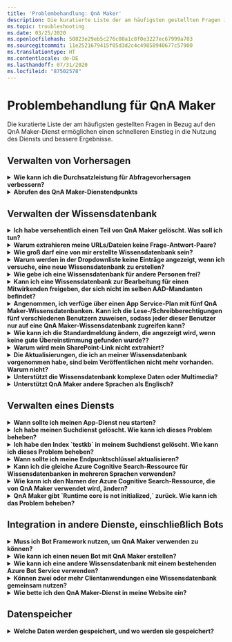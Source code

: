 ```yaml
---
title: 'Problembehandlung: QnA Maker'
description: Die kuratierte Liste der am häufigsten gestellten Fragen in Bezug auf den QnA Maker-Dienst ermöglichen einen schnelleren Einstieg in die Nutzung des Diensts und bessere Ergebnisse.
ms.topic: troubleshooting
ms.date: 03/25/2020
ms.openlocfilehash: 50823e29eb5c276c00a1c8f0e3227ec67999a703
ms.sourcegitcommit: 11e2521679415f05d3d2c4c49858940677c57900
ms.translationtype: HT
ms.contentlocale: de-DE
ms.lasthandoff: 07/31/2020
ms.locfileid: "87502578"
---
```

# <a name="troubleshooting-for-qna-maker"></a>Problembehandlung für QnA Maker

Die kuratierte Liste der am häufigsten gestellten Fragen in Bezug auf den QnA Maker-Dienst ermöglichen einen schnelleren Einstieg in die Nutzung des Diensts und bessere Ergebnisse.

<a name="how-to-get-the-qnamaker-service-hostname"></a>

## <a name="manage-predictions"></a>Verwalten von Vorhersagen

<details>
<summary><b>Wie kann ich die Durchsatzleistung für Abfragevorhersagen verbessern?</b></summary>

**Antwort:** Probleme bei der Durchsatzleistung weisen darauf hin, dass Sie sowohl für Ihren App-Dienst als auch für die Cognitive Search-Instsanz zentral hochskalieren müssen. Fügen Sie Ihrer Cognitive Search-Instanz ggf. ein Replikat hinzu, um die Leistung zu verbessern.

[Hier](Concepts/azure-resources.md) finden Sie weitere Informationen zu Tarifen.
</details>

<details>
<summary><b>Abrufen des QnA Maker-Dienstendpunkts</b></summary>

**Antwort:** Der QnA Maker-Dienstendpunkt ist beim Debuggen hilfreich, wenn Sie sich an den QnA Maker-Support oder UserVoice wenden. Der Endpunkt ist eine URL mit folgendem Format: `https://your-resource-name.azurewebsites.net`.

1. Wechseln Sie im [Azure-Portal](https://portal.azure.com) zu Ihrem QnA Maker-Dienst (Ressourcengruppe).

    ![QnA Maker-Ressourcengruppe im Azure-Portal](./media/qnamaker-how-to-troubleshoot/qnamaker-azure-resourcegroup.png)

1. Wählen Sie die der QnA Maker-Ressource zugeordnete App Service-Instanz aus. Normalerweise sind die Namen identisch.

     ![Auswählen von QnA Maker App Service](./media/qnamaker-how-to-troubleshoot/qnamaker-azure-appservice.png)

1. Sie finden die Endpunkt-URL im Abschnitt „Übersicht“.

    ![QnA Maker-Endpunkt](./media/qnamaker-how-to-troubleshoot/qnamaker-azure-gethostname.png)

</details>

## <a name="manage-the-knowledge-base"></a>Verwalten der Wissensdatenbank

<details>
<summary><b>Ich habe versehentlich einen Teil von QnA Maker gelöscht. Was soll ich tun?</b></summary>

**Antwort:** Löschen Sie keine der Azure-Dienste, die zusammen mit der QnA Maker-Ressource erstellt wurden, wie Search oder Web-App. Diese sind erforderlich, damit QnA Maker funktioniert. Wenn Sie einen dieser Dienste löschen, funktioniert QnA Maker nicht mehr richtig.

Alle Löschvorgänge sind endgültig, dazu gehört auch das Löschen von Frage/Antwort-Paaren, Dateien, URLs, benutzerdefinierten Fragen und Antworten, Wissensdatenbanken oder Azure-Ressourcen. Stellen Sie sicher, dass Sie Ihre Wissensdatenbank von der Seite **Einstellungen** exportieren, bevor Sie Teile der Wissensdatenbank löschen.

</details>

<details>
<summary><b>Warum extrahieren meine URLs/Dateien keine Frage-Antwort-Paare?</b></summary>

**Antwort:** Es ist möglich, dass QnA Maker einige Frage-und-Antwort-Inhalte (Question and Answer, QnA) aus gültigen FAQ-URLs nicht automatisch extrahieren kann. In solchen Fällen können Sie den QnA-Inhalt in eine TXT-Datei einfügen und prüfen, ob das Tool diesen Inhalt erfassen kann. Alternativ dazu können Sie Ihrer Wissensdatenbank über das [QnA Maker-Portal](https://qnamaker.ai) redaktionell Inhalte hinzufügen.

</details>

<details>
<summary><b>Wie groß darf eine von mir erstellte Wissensdatenbank sein?</b></summary>

**Antwort:** Die Größe der Wissensdatenbank hängt von der beim Erstellen des QnA Maker-Diensts ausgewählten SKU für Azure Search ab. Ausführlichere Informationen finden Sie [hier](./Tutorials/choosing-capacity-qnamaker-deployment.md).

</details>

<details>
<summary><b>Warum werden in der Dropdownliste keine Einträge angezeigt, wenn ich versuche, eine neue Wissensdatenbank zu erstellen?</b></summary>

**Antwort:** Sie haben noch keine QnA Maker-Dienste in Azure erstellt. Klicken Sie [hier](./How-To/set-up-qnamaker-service-azure.md), um zu erfahren, wie das funktioniert.

</details>

<details>
<summary><b>Wie gebe ich eine Wissensdatenbank für andere Personen frei?</b></summary>

**Antwort:** Die Freigabe erfolgt auf der Ebene eines QnA Maker-Diensts, was bedeutet, dass alle Wissensdatenbanken in diesem Dienst freigegeben werden. [Hier](./How-To/collaborate-knowledge-base.md) finden Sie Informationen zum Zusammenarbeiten an einer Wissensdatenbank.

</details>

<details>
<summary><b>Kann ich eine Wissensdatenbank zur Bearbeitung für einen Mitwirkenden freigeben, der sich nicht im selben AAD-Mandanten befindet?</b></summary>

**Antwort:** Die Freigabe basiert auf der rollenbasierten Zugriffssteuerung von Azure (Azure RBAC). Wenn Sie _jede_ Ressource in Azure für einen anderen Benutzer freigeben können, können Sie auch QnA Maker freigeben.

</details>

<details>
<summary><b>Angenommen, ich verfüge über einen App Service-Plan mit fünf QnA Maker-Wissensdatenbanken. Kann ich die Lese-/Schreibberechtigungen fünf verschiedenen Benutzern zuweisen, sodass jeder dieser Benutzer nur auf eine QnA Maker-Wissensdatenbank zugreifen kann?</b></summary>

**Antwort:** Sie können den gesamten QnA Maker-Dienst freigeben, nicht aber einzelne Wissensdatenbanken.

</details>

<details>
<summary><b>Wie kann ich die Standardmeldung ändern, die angezeigt wird, wenn keine gute Übereinstimmung gefunden wurde??</b></summary>

**Antwort:** Die Standardmeldung ist Teil der Einstellungen in Ihrem App-Dienst.
- Wechseln Sie im Azure-Portal zu Ihrer App Service-Ressource.

![QnA Maker-App-Dienst](./media/qnamaker-faq/qnamaker-resource-list-appservice.png)
- Klicken Sie auf die Option **Einstellungen**.

![Einstellungen des QnA Maker-App-Diensts](./media/qnamaker-faq/qnamaker-appservice-settings.png)
- Ändern Sie den Wert der Einstellung **DefaultAnswer**.
- Starten Sie Ihren App-Dienst neu.

![QnA Maker-App-Dienst neu starten](./media/qnamaker-faq/qnamaker-appservice-restart.png)


</details>

<details>
<summary><b>Warum wird mein SharePoint-Link nicht extrahiert?</b></summary>

**Antwort:** Weitere Informationen finden Sie unter [Speicherorte von Datenquellen](./Concepts/knowledge-base.md#data-source-locations).

</details>

<details>
<summary><b>Die Aktualisierungen, die ich an meiner Wissensdatenbank vorgenommen habe, sind beim Veröffentlichen nicht mehr vorhanden. Warum nicht?</b></summary>

**Antwort:** Jeder Bearbeitungsvorgang, sei es eine Tabellenaktualisierung, ein Test oder eine Änderung der Einstellungen, muss gespeichert werden, bevor die Veröffentlichung erfolgen kann. Klicken Sie nach jedem Bearbeitungsvorgang unbedingt auf die Schaltfläche **Speichern und Trainieren**.

</details>

<details>
<summary><b>Unterstützt die Wissensdatenbank komplexe Daten oder Multimedia?</b></summary>

**Antwort:**

#### <a name="multimedia-auto-extraction-for-files-and-urls"></a>Automatische Multimediaextraktion für Dateien und URLs

* URLs: eingeschränkte Konvertierungsfunktionen von HTML zu Markdown
* Dateien: nicht unterstützt

#### <a name="answer-text-in-markdown"></a>Antworttext in Markdown
Wenn die QnA-Paare in der Wissensdatenbank hinzugefügt wurden, können Sie den Markdowntext einer Antwort bearbeiten, um Links zu Medien einzufügen, die über öffentliche URLs verfügbar sind.


</details>

<details>
<summary><b>Unterstützt QnA Maker andere Sprachen als Englisch?</b></summary>

**Antwort:** Weitere Informationen hierzu finden Sie unter [Unterstützte Sprachen](./Overview/languages-supported.md).

Wenn Sie über Inhalte in verschiedenen Sprachen verfügen, stellen Sie sicher, dass Sie für jede Sprache einen separaten Dienst erstellen.

</details>

## <a name="manage-service"></a>Verwalten eines Diensts

<details>
<summary><b>Wann sollte ich meinen App-Dienst neu starten?</b></summary>

**Antwort:** Aktualisieren Sie Ihren App-Dienst, wenn sich das Symbol „Vorsicht“ neben dem Versionswert für die Wissensdatenbank in der Tabelle **Endpunktschlüssel** auf der [Seite](https://www.qnamaker.ai/UserSettings) **Benutzereinstellungen** befindet.

</details>

<details>
<summary><b>Ich habe meinen Suchdienst gelöscht. Wie kann ich dieses Problem beheben?</b></summary>

**Antwort:** Wenn Sie einen Azure Cognitive Search-Index löschen, ist der Vorgang endgültig, weshalb der Index nicht wiederhergestellt werden kann.

</details>

<details>
<summary><b>Ich habe den Index `testkb` in meinem Suchdienst gelöscht. Wie kann ich dieses Problem beheben?</b></summary>

**Antwort:** Ihre alten Daten können nicht wiederhergestellt werden. Erstellen Sie eine neue QnA Maker-Ressource, und erstellen Sie Ihre Wissensdatenbank erneut.

</details>

<details>
<summary><b>Wann sollte ich meine Endpunktschlüssel aktualisieren?</b></summary>

**Antwort:** Aktualisieren Sie Ihre Endpunktschlüssel, wenn Sie den Verdacht hegen, dass sie gestohlen oder ausgespäht wurden.

</details>

<details>
<summary><b>Kann ich die gleiche Azure Cognitive Search-Ressource für Wissensdatenbanken in mehreren Sprachen verwenden?</b></summary>

**Antwort:** Um mehrere Wissensdatenbanken und mehrere Sprachen zu nutzen, müssen Benutzer eine QnA Maker-Ressource für jede Sprache erstellen. Dadurch wird ein separater Azure Search-Dienst pro Sprache erstellt. Das Kombinieren von Wissensdatenbanken verschiedener Sprachen in einem einzelnen Azure Search-Dienst führt zur einer niedrigeren Relevanz der Ergebnisse.

</details>

<details>
<summary><b>Wie kann ich den Namen der Azure Cognitive Search-Ressource, die von QnA Maker verwendet wird, ändern?</b></summary>

**Antwort:** Der Name der Azure Cognitive Search-Ressource ist der Name der QnA Maker-Ressource, an den einige zufällige Buchstaben angefügt sind. Dadurch wird es schwierig, mehrere Search-Ressourcen für QnA Maker zu unterscheiden. Erstellen Sie einen separaten Azure Cognitive Search-Dienst (benennen Sie ihn nach Belieben), und verbinden Sie ihn mit Ihrem QnA-Dienst. Die Schritte dafür sind ähnlich wie bei einem [Upgrade von Azure Search](How-To/set-up-qnamaker-service-azure.md#upgrade-the-azure-cognitive-search-service).

</details>

<details>
<summary><b>QnA Maker gibt `Runtime core is not initialized,` zurück. Wie kann ich das Problem beheben?</b></summary>

**Antwort:** Der Speicherplatz für Ihren App-Dienst ist möglicherweise voll. Schritte zum Bereinigen des Speicherplatzes:

1. Wählen Sie im [Azure-Portal](https://portal.azure.com) den App-Dienst für QnA Maker aus, und beenden Sie dann den Dienst.
1. Wählen Sie, während Sie sich noch im App-Dienst befinden, **Entwicklungstools**, **Erweiterte Tools** und dann **Starten** aus. Dadurch wird ein neues Browserfenster geöffnet.
1. Wählen **Debugging-Konsole** und dann **CMD** aus, um ein Befehlszeilentool zu öffnen.
1. Navigieren Sie zum Verzeichnis _site/wwwroot/Data/QnAMaker/_ .
1. Entfernen Sie jeden Ordner, dessen Name mit `rd` beginnt.

    Folgende Elemente dürfen Sie **nicht löschen**:

    * Datei „KbIdToRankerMappings.txt
    * Datei „EndpointSettings.json“
    * Ordner „EndpointKeys“

1. Starten Sie den App-Dienst.
1. Greifen Sie auf Ihre Wissensdatenbank zu, um zu überprüfen, ob sie nun funktioniert.

</details>

## <a name="integrate-with-other-services-including-bots"></a>Integration in andere Dienste, einschließlich Bots

<details>
<summary><b>Muss ich Bot Framework nutzen, um QnA Maker verwenden zu können?</b></summary>

**Antwort:** Nein. Sie müssen [Bot Framework](https://github.com/Microsoft/botbuilder-dotnet) nicht in Verbindung mit QnA Maker verwenden. QnA Maker wird aber als eine von mehreren Vorlagen in [Azure Bot Service](https://docs.microsoft.com/azure/bot-service/?view=azure-bot-service-4.0) angeboten. Bot Service ermöglicht die schnelle, intelligente Botentwicklung über Microsoft Bot Framework und wird in einer serverlosen Umgebung ausgeführt.

</details>

<details>
<summary><b>Wie kann ich einen neuen Bot mit QnA Maker erstellen?</b></summary>

**Antwort:** Folgen Sie den Anweisungen in [dieser](./Quickstarts/create-publish-knowledge-base.md) Dokumentation, um Ihren Bot mit Azure Bot Service zu erstellen.

</details>

<details>
<summary><b>Wie kann ich eine andere Wissensdatenbank mit einem bestehenden Azure Bot Service verwenden?</b></summary>

**Antwort:** Sie benötigen die folgenden Informationen über Ihre Wissensdatenbank:

* Wissensdatenbank-ID
* Sie finden den benutzerdefinierten Unterdomänennamen des veröffentlichten Endpunkts der Wissensdatenbank, der auch als `host` bezeichnet wird, nach der Veröffentlichung auf der Seite **Einstellungen**.
* Der Schlüssel des veröffentlichten Endpunkts der Wissensdatenbank – befindet sich nach der Veröffentlichung auf der Seite **Einstellungen**.

Wechseln Sie mit diesen Informationen zum App Service Ihres Bot im Azure-Portal. Ändern Sie unter **Einstellungen -> Konfiguration -> Anwendungseinstellungen** diese Werte.

Der Endpunktschlüssel der Wissensdatenbank ist im ABS-Dienst mit `QnAAuthkey` gekennzeichnet.

</details>

<details>
<summary><b>Können zwei oder mehr Clientanwendungen eine Wissensdatenbank gemeinsam nutzen?</b></summary>

**Antwort:** Ja, die Wissensdatenbank kann von beliebig vielen Clients abgefragt werden. Wenn die Antwort der Wissensdatenbank langsam zu sein scheint oder einen Timeout aufweist, sollten Sie eine Aktualisierung des Diensttarifs für den mit der Wissensdatenbank verbundenen App Service in Betracht ziehen.

</details>

<details>
<summary><b>Wie bette ich den QnA Maker-Dienst in meine Website ein?</b></summary>

**Antwort:** Führen Sie die folgenden Schritte aus, um den QnA Maker-Dienst als Webchat-Steuerelement in Ihre Website einzubetten:

1. Erstellen Sie Ihren FAQ-Bot, indem Sie den [hier](./Quickstarts/create-publish-knowledge-base.md) angegebenen Anweisungen folgen.
2. Aktivieren Sie den Webchat, indem Sie die [hier](https://docs.microsoft.com/azure/bot-service/bot-service-channel-connect-webchat) aufgeführten Schritte ausführen.

</details>

## <a name="data-storage"></a>Datenspeicher

<details>
<summary><b>Welche Daten werden gespeichert, und wo werden sie gespeichert?</b></summary>

**Antwort:**

Als Sie den QnA Maker-Dienst erstellt haben, haben Sie eine Azure-Region ausgewählt. Ihre Wissensdatenbanken und Protokolldateien werden in dieser Region gespeichert.

</details>